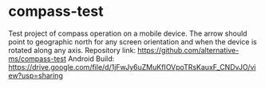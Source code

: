 # compass-test
Test project of compass operation on a mobile device. The arrow should point to geographic north for any screen orientation and when the device is rotated along any axis.
Repository link: https://github.com/alternative-ms/compass-test
Android Build: https://drive.google.com/file/d/1jFwJy6uZMuKfIOVpoTRsKauxF_CNDvJO/view?usp=sharing
